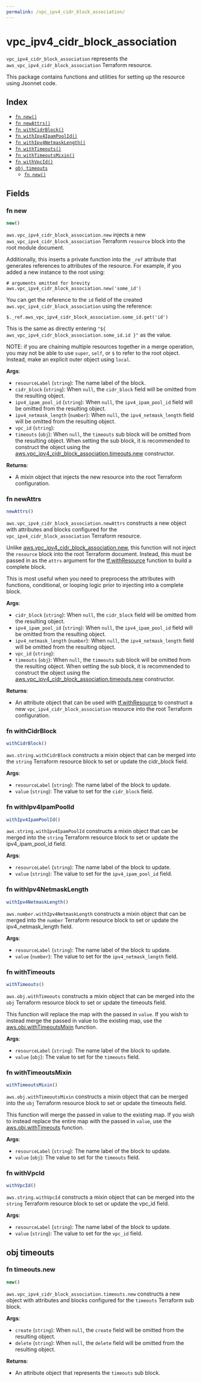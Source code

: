 ```yaml
---
permalink: /vpc_ipv4_cidr_block_association/
---
```


# vpc_ipv4_cidr_block_association

`vpc_ipv4_cidr_block_association` represents the `aws_vpc_ipv4_cidr_block_association` Terraform resource.



This package contains functions and utilities for setting up the resource using Jsonnet code.


## Index

* [`fn new()`](#fn-new)
* [`fn newAttrs()`](#fn-newattrs)
* [`fn withCidrBlock()`](#fn-withcidrblock)
* [`fn withIpv4IpamPoolId()`](#fn-withipv4ipampoolid)
* [`fn withIpv4NetmaskLength()`](#fn-withipv4netmasklength)
* [`fn withTimeouts()`](#fn-withtimeouts)
* [`fn withTimeoutsMixin()`](#fn-withtimeoutsmixin)
* [`fn withVpcId()`](#fn-withvpcid)
* [`obj timeouts`](#obj-timeouts)
  * [`fn new()`](#fn-timeoutsnew)

## Fields

### fn new

```ts
new()
```


`aws.vpc_ipv4_cidr_block_association.new` injects a new `aws_vpc_ipv4_cidr_block_association` Terraform `resource`
block into the root module document.

Additionally, this inserts a private function into the `_ref` attribute that generates references to attributes of the
resource. For example, if you added a new instance to the root using:

    # arguments omitted for brevity
    aws.vpc_ipv4_cidr_block_association.new('some_id')

You can get the reference to the `id` field of the created `aws.vpc_ipv4_cidr_block_association` using the reference:

    $._ref.aws_vpc_ipv4_cidr_block_association.some_id.get('id')

This is the same as directly entering `"${ aws_vpc_ipv4_cidr_block_association.some_id.id }"` as the value.

NOTE: if you are chaining multiple resources together in a merge operation, you may not be able to use `super`, `self`,
or `$` to refer to the root object. Instead, make an explicit outer object using `local`.

**Args**:
  - `resourceLabel` (`string`): The name label of the block.
  - `cidr_block` (`string`):  When `null`, the `cidr_block` field will be omitted from the resulting object.
  - `ipv4_ipam_pool_id` (`string`):  When `null`, the `ipv4_ipam_pool_id` field will be omitted from the resulting object.
  - `ipv4_netmask_length` (`number`):  When `null`, the `ipv4_netmask_length` field will be omitted from the resulting object.
  - `vpc_id` (`string`): 
  - `timeouts` (`obj`):  When `null`, the `timeouts` sub block will be omitted from the resulting object. When setting the sub block, it is recommended to construct the object using the [aws.vpc_ipv4_cidr_block_association.timeouts.new](#fn-vpcipv4cidrblockassociationtimeoutsnew) constructor.

**Returns**:
- A mixin object that injects the new resource into the root Terraform configuration.


### fn newAttrs

```ts
newAttrs()
```


`aws.vpc_ipv4_cidr_block_association.newAttrs` constructs a new object with attributes and blocks configured for the `vpc_ipv4_cidr_block_association`
Terraform resource.

Unlike [aws.vpc_ipv4_cidr_block_association.new](#fn-vpcipv4cidrblockassociationnew), this function will not inject the `resource`
block into the root Terraform document. Instead, this must be passed in as the `attrs` argument for the
[tf.withResource](https://github.com/tf-libsonnet/core/tree/main/docs#fn-withresource) function to build a complete block.

This is most useful when you need to preprocess the attributes with functions, conditional, or looping logic prior to
injecting into a complete block.

**Args**:
  - `cidr_block` (`string`):  When `null`, the `cidr_block` field will be omitted from the resulting object.
  - `ipv4_ipam_pool_id` (`string`):  When `null`, the `ipv4_ipam_pool_id` field will be omitted from the resulting object.
  - `ipv4_netmask_length` (`number`):  When `null`, the `ipv4_netmask_length` field will be omitted from the resulting object.
  - `vpc_id` (`string`): 
  - `timeouts` (`obj`):  When `null`, the `timeouts` sub block will be omitted from the resulting object. When setting the sub block, it is recommended to construct the object using the [aws.vpc_ipv4_cidr_block_association.timeouts.new](#fn-vpcipv4cidrblockassociationtimeoutsnew) constructor.

**Returns**:
  - An attribute object that can be used with [tf.withResource](https://github.com/tf-libsonnet/core/tree/main/docs#fn-withresource) to construct a new `vpc_ipv4_cidr_block_association` resource into the root Terraform configuration.


### fn withCidrBlock

```ts
withCidrBlock()
```

`aws.string.withCidrBlock` constructs a mixin object that can be merged into the `string`
Terraform resource block to set or update the cidr_block field.



**Args**:
  - `resourceLabel` (`string`): The name label of the block to update.
  - `value` (`string`): The value to set for the `cidr_block` field.


### fn withIpv4IpamPoolId

```ts
withIpv4IpamPoolId()
```

`aws.string.withIpv4IpamPoolId` constructs a mixin object that can be merged into the `string`
Terraform resource block to set or update the ipv4_ipam_pool_id field.



**Args**:
  - `resourceLabel` (`string`): The name label of the block to update.
  - `value` (`string`): The value to set for the `ipv4_ipam_pool_id` field.


### fn withIpv4NetmaskLength

```ts
withIpv4NetmaskLength()
```

`aws.number.withIpv4NetmaskLength` constructs a mixin object that can be merged into the `number`
Terraform resource block to set or update the ipv4_netmask_length field.



**Args**:
  - `resourceLabel` (`string`): The name label of the block to update.
  - `value` (`number`): The value to set for the `ipv4_netmask_length` field.


### fn withTimeouts

```ts
withTimeouts()
```

`aws.obj.withTimeouts` constructs a mixin object that can be merged into the `obj`
Terraform resource block to set or update the timeouts field.

This function will replace the map with the passed in `value`. If you wish to instead merge the
passed in value to the existing map, use the [aws.obj.withTimeoutsMixin](TODO) function.

**Args**:
  - `resourceLabel` (`string`): The name label of the block to update.
  - `value` (`obj`): The value to set for the `timeouts` field.


### fn withTimeoutsMixin

```ts
withTimeoutsMixin()
```

`aws.obj.withTimeoutsMixin` constructs a mixin object that can be merged into the `obj`
Terraform resource block to set or update the timeouts field.

This function will merge the passed in value to the existing map. If you wish
to instead replace the entire map with the passed in `value`, use the [aws.obj.withTimeouts](TODO)
function.


**Args**:
  - `resourceLabel` (`string`): The name label of the block to update.
  - `value` (`obj`): The value to set for the `timeouts` field.


### fn withVpcId

```ts
withVpcId()
```

`aws.string.withVpcId` constructs a mixin object that can be merged into the `string`
Terraform resource block to set or update the vpc_id field.



**Args**:
  - `resourceLabel` (`string`): The name label of the block to update.
  - `value` (`string`): The value to set for the `vpc_id` field.


## obj timeouts



### fn timeouts.new

```ts
new()
```


`aws.vpc_ipv4_cidr_block_association.timeouts.new` constructs a new object with attributes and blocks configured for the `timeouts`
Terraform sub block.



**Args**:
  - `create` (`string`):  When `null`, the `create` field will be omitted from the resulting object.
  - `delete` (`string`):  When `null`, the `delete` field will be omitted from the resulting object.

**Returns**:
  - An attribute object that represents the `timeouts` sub block.
